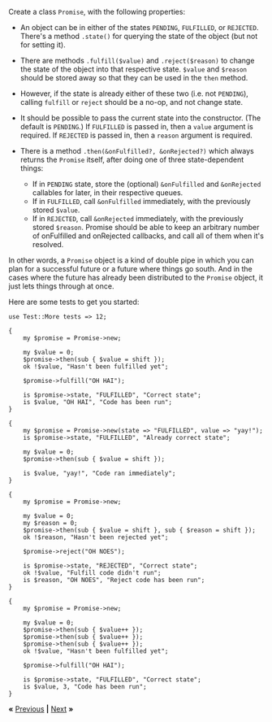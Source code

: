 Create a class `Promise`, with the following properties:

* An object can be in either of the states `PENDING`, `FULFILLED`, or
  `REJECTED`. There's a method `.state()` for querying the state of the object
  (but not for setting it).

* There are methods `.fulfill($value)` and `.reject($reason)` to change the
  state of the object into that respective state. `$value` and `$reason`
  should be stored away so that they can be used in the `then` method.

* However, if the state is already either of these two (i.e. not `PENDING`),
  calling `fulfill` or `reject` should be a no-op, and not change state.

* It should be possible to pass the current state into the constructor.
  (The default is `PENDING`.) If `FULFILLED` is passed in, then a `value`
  argument is required. If `REJECTED` is passed in, then a `reason` argument
  is required.

* There is a method `.then(&onFulfilled?, &onRejected?)` which always
  returns the `Promise` itself, after doing one of three state-dependent
  things:
    * If in `PENDING` state, store the (optional) `&onFulfilled` and
      `&onRejected` callables for later, in their respective queues.
    * If in `FULFILLED`, call `&onFulfilled` immediately, with the
      previously stored `$value`.
    * If in `REJECTED`, call `&onRejected` immediately, with the
      previously stored `$reason`.
  Promise should be able to keep an arbitrary number of onFulfilled and
  onRejected callbacks, and call all of them when it's resolved.

In other words, a `Promise` object is a kind of double pipe in which you can
plan for a successful future or a future where things go south. And in the
cases where the future has already been distributed to the `Promise` object,
it just lets things through at once.

Here are some tests to get you started:

    use Test::More tests => 12;

    {
        my $promise = Promise->new;

        my $value = 0;
        $promise->then(sub { $value = shift });
        ok !$value, "Hasn't been fulfilled yet";

        $promise->fulfill("OH HAI");

        is $promise->state, "FULFILLED", "Correct state";
        is $value, "OH HAI", "Code has been run";
    }

    {
        my $promise = Promise->new(state => "FULFILLED", value => "yay!");
        is $promise->state, "FULFILLED", "Already correct state";

        my $value = 0;
        $promise->then(sub { $value = shift });

        is $value, "yay!", "Code ran immediately";
    }

    {
        my $promise = Promise->new;

        my $value = 0;
        my $reason = 0;
        $promise->then(sub { $value = shift }, sub { $reason = shift });
        ok !$reason, "Hasn't been rejected yet";

        $promise->reject("OH NOES");

        is $promise->state, "REJECTED", "Correct state";
        ok !$value, "Fulfill code didn't run";
        is $reason, "OH NOES", "Reject code has been run";
    }

    {
        my $promise = Promise->new;

        my $value = 0;
        $promise->then(sub { $value++ });
        $promise->then(sub { $value++ });
        $promise->then(sub { $value++ });
        ok !$value, "Hasn't been fulfilled yet";

        $promise->fulfill("OH HAI");

        is $promise->state, "FULFILLED", "Correct state";
        is $value, 3, "Code has been run";
    }

**«** [Previous](abstraction.md) **|** [Next](dry.md) **»**
